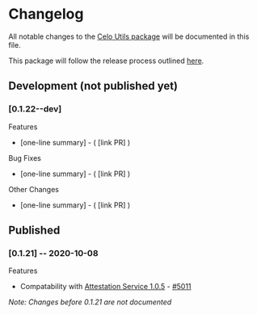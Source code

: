 # Changelog
All notable changes to the [Celo Utils package](https://www.npmjs.com/package/@celo/utils) will be documented in this file. 

This package will follow the release process outlined [here](https://docs.celo.org/community/release-process).


## Development (not published yet)
### **[0.1.22--dev]**
Features
- [one-line summary] - ( [link PR] )

Bug Fixes
- [one-line summary] - ( [link PR] )

Other Changes
- [one-line summary] - ( [link PR] )


## Published
### **[0.1.21]** -- 2020-10-08
Features
- Compatability with [Attestation Service 1.0.5](https://github.com/celo-org/celo-monorepo/releases/tag/attestation-service-1-0-5) - [#5011](https://github.com/celo-org/celo-monorepo/pull/5011)

_Note: Changes before 0.1.21 are not documented_